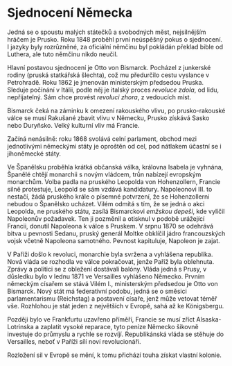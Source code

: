 # Sjednocení Německa

Jedná se o spoustu malých státečků a svobodných měst, nejsilnějším hráčem je Prusko. Roku 1848 proběhl první neúspěšný pokus o sjednocení. I jazyky byly rozrůzněné, za oficiální němčinu byl pokládán překlad bible od Luthera, ale tuto němčinu nikdo neučil.

Hlavní postavou sjednocení je Otto von Bismarck. Pocházel z junkerské rodiny (pruská statkářská šlechta), což mu předurčilo cestu vyslance v Petrohradě. Roku 1862 je jmenován ministerským předsedou Pruska. Sleduje počínání v Itálii, podle něj je italský proces *revoluce zdola*, od lidu, nepřijatelný. Sám chce provést *revoluci zhora*, z vedoucích míst.

Bismarck čeká na záminku k omezení rakouského vlivu, po prusko-rakouské válce se musí Rakušané zbavit vlivu v Německu, Prusko získává Sasko nebo Duryňsko. Velký kulturní vliv má Francie.

Začíná nenásilně: roku 1868 svolává celní parlament, obchod mezi jednotlivými německými státy je oproštěn od cel, pod nátlakem účastní se i jihoněmecké státy.

Ve Španělsku proběhla krátká občanská válka, královna Isabela je vyhnána, Španělé chtějí monarchii s novým vládcem, trůn nabízejí evropským monarchům. Volba padla na pruského Leopolda von Hohenzollern, Francie silně protestuje, Leopold se sám vzdává kandidatury. Napoleonovi III. to nestačí, žádá pruského krále o písemné potvrzení, že se Hohenzollerni nebudou o Španělsko ucházet. Vilém odmítá s tím, že se jedná o akci Leopolda, ne pruského státu, zasílá Bismarckovi *emžskou depeši*, kde vylíčil Napoleonův požadavek. Ten ji pozměnil a otisknul v podobě urážející Francii, donutil Napoleona k válce s Pruskem. V srpnu 1870 se odehrává bitva u pevnosti Sedanu, pruský generál Moltke obklíčil jádro francouzských vojsk včetně Napoleona samotného. Pevnost kapituluje, Napoleon je zajat.

V Paříži došlo k revoluci, monarchie byla svržena a vyhlášena republika. Nová vláda se rozhodla ve válce pokračovat, jenže Paříž byla oblehnuta. Zprávy a politici se z obležení dostávali balóny. Vláda jedná s Prusy, v důsledku bylo v lednu 1871 ve Versailles vyhlášeno Německo. Prvním německým císařem se stává Vilém I., ministerským předsedou je Otto von Bismarck. Nový stát má federativní podobu, jedná se o směsici parlamentarismu (Reichstag) a postavení císaře, jenž může vetovat téměř vše. Rozhlohou je stát jeden z největších v Evropě, sahá až ke Königsbergu.

Později bylo ve Frankfurtu uzavřeno příměří, Francie se musí zříct Alsaska-Lotrinska a zaplatit vysoké reparace, tyto peníze Německo šikovně investuje do průmyslu a rychle se rozvíjí. Republikánská vláda se stěhuje do Versailles, neboť v Paříži sílí noví revolucionáři.

Rozložení sil v Evropě se mění, k tomu přichází touha získat vlastní kolonie.